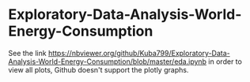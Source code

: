 # Exploratory-Data-Analysis-World-Energy-Consumption

See the link https://nbviewer.org/github/Kuba799/Exploratory-Data-Analysis-World-Energy-Consumption/blob/master/eda.ipynb
in order to view all plots, Github doesn't support the plotly graphs.
